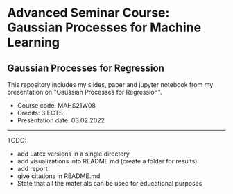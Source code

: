 # Advanced Seminar Course: Gaussian Processes for Machine Learning

## Gaussian Processes for Regression
This repository includes my slides, paper and jupyter notebook from my presentation on "Gaussian Processes for Regression".
- Course code: MAHS21W08
- Credits: 3 ECTS
- Presentation date: 03.02.2022

---





TODO:
- add Latex versions in a single directory
- add visualizations into README.md (create a folder for results)
- add report
- give citations in README.md
- State that all the materials can be used for educational purposes
